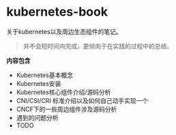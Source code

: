 # kubernetes-book
关于kubernetes以及周边生态组件的笔记。

> 并不会短时间内完成，更倾向于在实践的过程中的总结。

**内容包含**

- Kubernetes基本概念
- Kubernetes安装
- Kubernetes核心组件介绍/源码分析
- CNI/CSI/CRI 标准介绍以及如何自己动手实现一个
- CNCF下的一些周边组件涉及源码分析
- 遇到的问题分析
- TODO 




